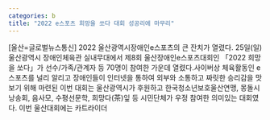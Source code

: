 ```yaml
---
categories: b
title: "2022 e스포츠 희망을 쏘다 대회 성공리에 마무리"
---
```

[울산=글로벌뉴스통신] 2022 울산광역시장애인e스포츠의 큰 잔치가 열렸다. 25일(일) 울산광역시 장애인체육관 실내무대에서 제8회 울산장애인e스포츠대회인 「2022 희망을 쏘다」가 선수/가족/관계자 등 70명이 참여한 가운데 열렸다.사이버상 체육활동인 e스포츠를 널리 알리고 장애인들이 인터넷을 통하여 외부와 소통하고 짜릿한 승리감을 맛보기 위해 마련된 이번 대회는 울산광역시가 후원하고 한국청소년보호울산연맹, 몽돌시낭송회, 음사모, 수평선문학, 희망다(茶)잎 등 시민단체가 우정 참여한 의미있는 대회였다. 이번 울산대회에는 카트라이더